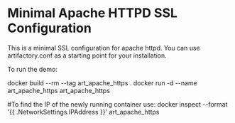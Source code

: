Minimal Apache HTTPD SSL Configuration
==================================

This is a minimal SSL configuration for apache httpd.  You can use artifactory.conf as a starting point for your
installation.

To run the demo:

docker build --rm --tag art_apache_https .
docker run -d --name art_apache_https art_apache_https

#To find the IP of the newly running container use:
docker inspect --format '{{ .NetworkSettings.IPAddress }}' art_apache_https
